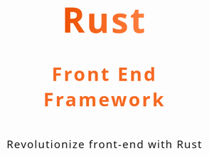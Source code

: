 <div style="font-family: 'Segoe UI', Tahoma, Geneva, Verdana, sans-serif">
  <header style="text-align: center">
<div
  style="display: flex; align-items: center; justify-content: center"
>
  <h1
style="
  margin: 32px 0;
  width: fit-content;
  color: transparent;
  font-size: 78px;
  font-weight: 700;
  letter-spacing: 4px;
  background: linear-gradient(90deg, #ed5103, #ff8142);
  background-clip: text;
  -webkit-background-clip: text;
"
  >
Rust
  </h1>
</div>
<h2
  style="
color: #f56922;
font-size: 42px;
font-weight: 700;
margin: 8px 0;
letter-spacing: 4px;
  "
>
  Front End Framework
</h2>
  </header>
  <center>
<p style="font-size: 24px; letter-spacing: 2px; margin: 32px 0">
  Revolutionize front-end with Rust
</p>
  </center>
</div>